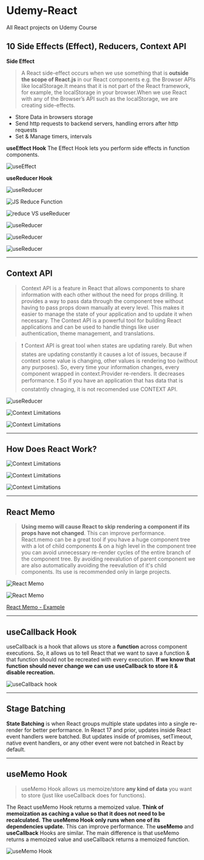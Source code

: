 # Udemy-React

All React projects on Udemy Course

## 10 Side Effects (Effect), Reducers, Context API

**Side Effect**

> A React side-effect occurs when we use something that is **outside the scope of React.js** in our React components e.g. the Browser APIs like localStorage.It means that it is not part of the React framework, for example, the localStorage in your browser.When we use React with any of the Browser’s API such as the localStorage, we are creating side-effects.

-   Store Data in browsers storage
-   Send http requests to backend servers, handling errors after http requests
-   Set & Manage timers, intervals

**useEffect Hook**
The Effect Hook lets you perform side effects in function components.

![useEffect](/Slides/useEffect.png)

**useReducer Hook**

![useReducer](/Slides/useReducer.png)

![JS Reduce Function](/Slides/reducer_js.png)

![reduce VS useReducer](/Slides/reduceVSuseReducer.png)

![useReducer](/Slides/useReducer3.png)

![useReducer](/Slides/useReducer4.png)

![useReducer](/Slides/useState_VS_useReducer.png)

---

## Context API

> Context API is a feature in React that allows components to share information with each other without the need for props drilling. It provides a way to pass data through the component tree without having to pass props down manually at every level. This makes it easier to manage the state of your application and to update it when necessary. The Context API is a powerful tool for building React applications and can be used to handle things like user authentication, theme management, and translations.

> ❗️ Context API is great tool when states are updating rarely. But when states are updating constantly it causes a lot of issues, because if context some value is changing, other values is rendering too (without any purposes). So, every time your information changes, every component wrapped in context.Provider re-renders. It decreases performance.
> ❗️ So if you have an application that has data that is constatntly chnaging, it is not recomended use CONTEXT API.

![useReducer](/Slides/Context-API.png)

![Context Limitations](/Slides/Context-Limitations.png)

![Context Limitations](/Slides/Rules-of-Hooks.png)

---

## How Does React Work?

![Context Limitations](/Slides/How_React_works.png)

![Context Limitations](/Slides/How_React_works2.png)

![Context Limitations](/Slides/Virtual_DOM_Working_System.png)

---

## React Memo

> **Using memo will cause React to skip rendering a component if its props have not changed**. This can improve performance.
> React.memo can be a great tool if you have a huge component tree with a lot of child components & on a high level in the component tree you can avoid unnecessary re-render cycles of the entire branch of the component tree. By avoiding reevalution of parent component we are also automatically avoiding the reevalution of it's child components. Its use is recommended only in large projects.

![React Memo](/Slides/React_memo.jpeg)

![React Memo](/Slides//React-memo.png)

[React Memo - Example](https://www.w3schools.com/react/react_memo.asp)

---

## useCallback Hook

useCallback is a hook that allows us store a **function** across component executions. So, it allows us to tell React that we want to save a function & that function should not be recreated with every execution. **If we know that function should never change we can use useCallback to store it & disable recreation.**

![useCallback hook](/slides/useCallback.png)

---

## Stage Batching

**State Batching** is when React groups multiple state updates into a single re-render for better performance. In React 17 and prior, updates inside React event handlers were batched. But updates inside of promises, setTimeout, native event handlers, or any other event were not batched in React by default.

---

## useMemo Hook

> useMemo Hook allows us memoize/store **any kind of data** you want to store (just like useCallback does for functions).

The React useMemo Hook returns a memoized value.
**Think of memoization as caching a value so that it does not need to be recalculated.**
**The useMemo Hook only runs when one of its dependencies update.**
This can improve performance.
The **useMemo** and **useCallback** Hooks are similar. The main difference is that useMemo returns a memoized value and useCallback returns a memoized function.

![useMemo Hook](/Slides/useMemo_Hook.png)
